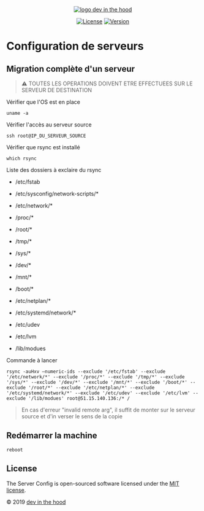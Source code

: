 <p align="center">
    <a href="https://devinthehood.com"><img src="https://github.com/jul6art/slim-skeleton/blob/master/assets/img/logo.png?raw=true" alt="logo dev in the hood"></a>
</p>

<p align="center">
    <a href="https://opensource.org/licenses/MIT" target="_blank"><img src="https://img.shields.io/badge/License-MIT-yellow.svg" alt="License"></a>
    <a href="https://github.com/jul6art/server-config" target="_blank"><img src="https://img.shields.io/static/v1?label=stable&message=v1&color=success" alt="Version"></a>
</p>

Configuration de serveurs
=========================
Migration complète d'un serveur
-------------------------------

> :warning: TOUTES LES OPERATIONS DOIVENT ETRE EFFECTUEES SUR LE SERVEUR DE DESTINATION

Vérifier que l'OS est en place

```shell
uname -a
```
    
Vérifier l'accès au serveur source


```shell
ssh root@IP_DU_SERVEUR_SOURCE
```
    
Vérifier que rsync est installé


```shell
which rsync
```
    
Liste des dossiers à exclaire du rsync

* /etc/fstab
* /etc/sysconfig/network-scripts/* 
* /etc/network/* 
* /proc/*
* /root/*
* /tmp/*
* /sys/*
* /dev/*
* /mnt/*
* /boot/*
    
* /etc/netplan/* 
* /etc/systemd/network/* 
* /etc/udev
* /etc/lvm
* /lib/modues
    
Commande à lancer

```shell
rsync -auHxv –numeric-ids --exclude '/etc/fstab' --exclude '/etc/network/*' --exclude '/proc/*' --exclude '/tmp/*' --exclude '/sys/*' --exclude '/dev/*' --exclude '/mnt/*' --exclude '/boot/*' --exclude '/root/*' --exclude '/etc/netplan/*' --exclude '/etc/systemd/network/*' --exclude '/etc/udev' --exclude '/etc/lvm' --exclude '/lib/modues' root@51.15.140.136:/* /
```

> En cas d'erreur "invalid remote arg", il suffit de monter sur le serveur source et d'in verser le sens de la copie

Redémarrer la machine
----------------------------------------------------------

```shell
reboot
```


License
-------

The Server Config is open-sourced software licensed under the [MIT license](https://opensource.org/licenses/MIT).

&copy; 2019 [dev in the hood](https://devinthehood.com)
